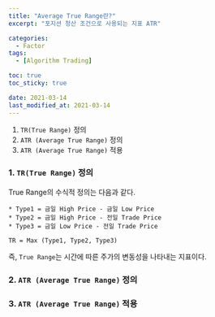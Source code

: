 ```yaml
---
title: "Average True Range란?"
excerpt: "포지션 청산 조건으로 사용되는 지표 ATR"

categories:
  - Factor
tags:
  - [Algorithm Trading]

toc: true
toc_sticky: true

date: 2021-03-14
last_modified_at: 2021-03-14
---
```


1. `TR(True Range)` 정의 
2. `ATR (Average True Range)` 정의
3. `ATR (Average True Range)` 적용

### 1. `TR(True Range)` 정의
True Range의 수식적 정의는 다음과 같다.
```
* Type1 = 금일 High Price - 금일 Low Price
* Type2 = 금일 High Price - 전일 Trade Price
* Type3 = 금일 Low Price - 전일 Trade Price

TR = Max (Type1, Type2, Type3)
```
즉, `True Range`는 시간에 따른 주가의 변동성을 나타내는 지표이다.

### 2. `ATR (Average True Range)` 정의

### 3. `ATR (Average True Range)` 적용

